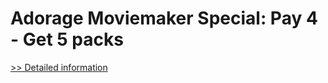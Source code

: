 # Adorage Moviemaker Special: Pay 4 - Get 5 packs
[>> Detailed information](https://secure.element5.com/esales/product.html?productid=300274607&affiliateid=200057808)